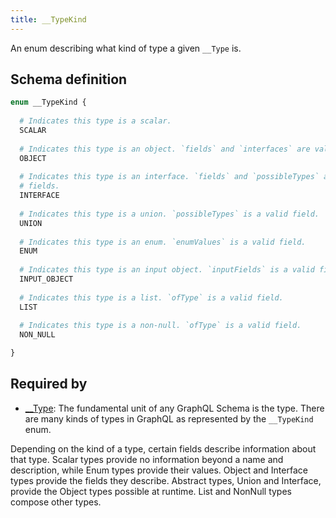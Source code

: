 ```yaml
---
title: __TypeKind
---
```


<p>An enum describing what kind of type a given <code>__Type</code> is.</p>


## Schema definition
```graphql
enum __TypeKind {
  
  # Indicates this type is a scalar.
  SCALAR
  
  # Indicates this type is an object. `fields` and `interfaces` are valid fields.
  OBJECT
  
  # Indicates this type is an interface. `fields` and `possibleTypes` are valid 
  # fields.
  INTERFACE
  
  # Indicates this type is a union. `possibleTypes` is a valid field.
  UNION
  
  # Indicates this type is an enum. `enumValues` is a valid field.
  ENUM
  
  # Indicates this type is an input object. `inputFields` is a valid field.
  INPUT_OBJECT
  
  # Indicates this type is a list. `ofType` is a valid field.
  LIST
  
  # Indicates this type is a non-null. `ofType` is a valid field.
  NON_NULL

}
```
## Required by
* [__Type](graphql/schema/__type.md): The fundamental unit of any GraphQL Schema is the type. There are many kinds of types in GraphQL as represented by the `__TypeKind` enum.

Depending on the kind of a type, certain fields describe information about that type. Scalar types provide no information beyond a name and description, while Enum types provide their values. Object and Interface types provide the fields they describe. Abstract types, Union and Interface, provide the Object types possible at runtime. List and NonNull types compose other types.
